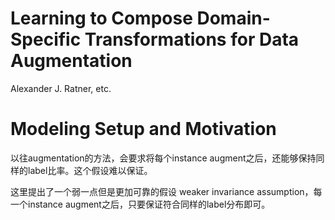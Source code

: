 # Learning to Compose Domain-Specific Transformations for Data Augmentation

Alexander J. Ratner, etc.

# Modeling Setup and Motivation

以往augmentation的方法，会要求将每个instance augment之后，还能够保持同样的label比率。这个假设难以保证。

这里提出了一个弱一点但是更加可靠的假设 weaker invariance assumption，每一个instance augment之后，只要保证符合同样的label分布即可。